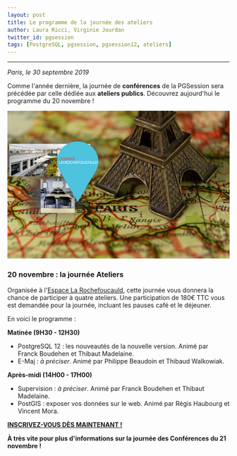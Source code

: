 ```yaml
---
layout: post
title: Le programme de la journée des ateliers
author: Laura Ricci, Virginie Jourdan
twitter_id: pgsession
tags: [PostgreSQL, pgsession, pgsession12, ateliers]
---
```


---

*Paris, le 30 septembre 2019*

Comme l'année dernière, la journée de **conférences** de la PGSession sera précédée par celle dédiée aux **ateliers publics**.
Découvrez aujourd'hui le programme du 20 novembre !

<!--MORE-->

![la_rochefoucauld_localisation.png](https://raw.githubusercontent.com/lauraricci/blog.dalibo.com/gh-pages/img/la_rochefoucauld_localisation.png)

### 20 novembre : la journée Ateliers

Organisée à l'[Espace La Rochefoucauld](https://formeret.fr/nos-espaces/espace-la-rochefoucauld/), cette journée vous donnera la chance de participer à quatre ateliers. 
Une participation de 180€ TTC vous est demandée pour la journée, incluant les pauses café et le déjeuner. 

En voici le programme :

**Matinée (9H30 - 12H30)**

   * PostgreSQL 12 : les nouveautés de la nouvelle version. Animé par Franck Boudehen et Thibaut Madelaine.
   * E-Maj : *à préciser*. Animé par Philippe Beaudoin et Thibaud Walkowiak.

**Après-midi (14H00 - 17H00)**

   * Supervision : *à préciser*. Animé par Franck Boudehen et Thibaut Madelaine.
   * PostGIS : exposer vos données sur le web. Animé par Régis Haubourg et Vincent Mora.
   
   

[**INSCRIVEZ-VOUS DÈS MAINTENANT !**](mailto:contact@dalibo.com?subject=PGSession:%20inscription%20aux%20Ateliers)



**À très vite pour plus d'informations sur la journée des Conférences du 21 novembre !**


 




